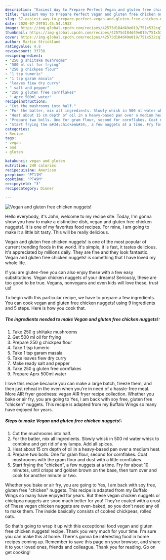 ```yaml
---
description: "Easiest Way to Prepare Perfect Vegan and gluten free chicken nuggets!"
title: "Easiest Way to Prepare Perfect Vegan and gluten free chicken nuggets!"
slug: 57-easiest-way-to-prepare-perfect-vegan-and-gluten-free-chicken-nuggets
date: 2020-07-29T01:45:54.193Z
image: https://img-global.cpcdn.com/recipes/42575d184d49e019/751x532cq70/vegan-and-gluten-free-chicken-nuggets-recipe-main-photo.jpg
thumbnail: https://img-global.cpcdn.com/recipes/42575d184d49e019/751x532cq70/vegan-and-gluten-free-chicken-nuggets-recipe-main-photo.jpg
cover: https://img-global.cpcdn.com/recipes/42575d184d49e019/751x532cq70/vegan-and-gluten-free-chicken-nuggets-recipe-main-photo.jpg
author: Martin Strickland
ratingvalue: 4.8
reviewcount: 33738
recipeingredient:
- "250 g shiitake mushrooms"
- "500 ml oil for frying"
- "250 g chickpea flour"
- "1 tsp tumeric"
- "1 tsp garam masala"
- "leaves fiew dry curry"
- " salt and pepper"
- "250 g gluten free cornflakes"
- " Aprx 500ml water"
recipeinstructions:
- "Cut the mushrooms into half."
- "For the batter, mix all ingredients. Slowly whisk in 500 ml water whisk to combine and get rid of any lumps. Add all spices."
- "Heat about 15 cm depth of oil in a heavy-based pan over a medium heat."
- "Prepare two bolls. One for gram flour, second for cornflakes. Coat mushrooms with the gram flour and dust with a little cornflakes."
- "Start frying the &#34;chicken&#34;, a few nuggets at a time. Fry for about 10 minutes, until crisps and golden brown on the base, then turn over and cook for another minute or two."
categories:
- Recipe
tags:
- vegan
- and
- gluten

katakunci: vegan and gluten 
nutrition: 249 calories
recipecuisine: American
preptime: "PT11M"
cooktime: "PT49M"
recipeyield: "3"
recipecategory: Dinner

---
```



![Vegan and gluten free chicken nuggets!](https://img-global.cpcdn.com/recipes/42575d184d49e019/751x532cq70/vegan-and-gluten-free-chicken-nuggets-recipe-main-photo.jpg)

Hello everybody, it's John, welcome to my recipe site. Today, I'm gonna show you how to make a distinctive dish, vegan and gluten free chicken nuggets!. It is one of my favorites food recipes. For mine, I am going to make it a little bit tasty. This will be really delicious.

Vegan and gluten free chicken nuggets! is one of the most popular of current trending foods in the world. It's simple, it is fast, it tastes delicious. It's appreciated by millions daily. They are fine and they look fantastic. Vegan and gluten free chicken nuggets! is something that I have loved my whole life.

If you are gluten-free you can also enjoy these with a few easy substitutions. Vegan chicken nuggets of your dreams! Seriously, these are too good to be true. Vegans, nonvegans and even kids will love these, trust us!


To begin with this particular recipe, we have to prepare a few ingredients. You can cook vegan and gluten free chicken nuggets! using 9 ingredients and 5 steps. Here is how you cook that.

<!--inarticleads1-->

##### The ingredients needed to make Vegan and gluten free chicken nuggets!:

1. Take 250 g shiitake mushrooms
1. Get 500 ml oil for frying
1. Prepare 250 g chickpea flour
1. Take 1 tsp tumeric
1. Take 1 tsp garam masala
1. Take leaves fiew dry curry
1. Make ready  salt and pepper
1. Take 250 g gluten free cornflakes
1. Prepare  Aprx 500ml water


I love this recipe because you can make a large batch, freeze them, and then just reheat in the oven when you&#39;re in need of a hassle-free meal. More AIR fryer goodness: vegan AIR fryer recipe collection. Whether you bake or air fry, you are going to Yes, I am back with soy free, gluten free &#34;chicken&#34; nuggets. This recipe is adapted from my Buffalo Wings so many have enjoyed for years. 

<!--inarticleads2-->

##### Steps to make Vegan and gluten free chicken nuggets!:

1. Cut the mushrooms into half.
1. For the batter, mix all ingredients. Slowly whisk in 500 ml water whisk to combine and get rid of any lumps. Add all spices.
1. Heat about 15 cm depth of oil in a heavy-based pan over a medium heat.
1. Prepare two bolls. One for gram flour, second for cornflakes. Coat mushrooms with the gram flour and dust with a little cornflakes.
1. Start frying the &#34;chicken&#34;, a few nuggets at a time. Fry for about 10 minutes, until crisps and golden brown on the base, then turn over and cook for another minute or two.


Whether you bake or air fry, you are going to Yes, I am back with soy free, gluten free &#34;chicken&#34; nuggets. This recipe is adapted from my Buffalo Wings so many have enjoyed for years. But these vegan chicken nuggets or chickpea nuggets are sooo much better for you! They&#39;re coated with a crust of These vegan chicken nuggets are oven-baked, so you don&#39;t need any oil to make them. The inside basically consists of cooked chickpeas, rolled oats. 

So that's going to wrap it up with this exceptional food vegan and gluten free chicken nuggets! recipe. Thank you very much for your time. I'm sure you can make this at home. There's gonna be interesting food in home recipes coming up. Remember to save this page on your browser, and share it to your loved ones, friends and colleague. Thank you for reading. Go on get cooking!
